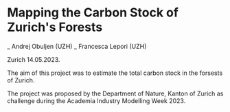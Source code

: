 # Mapping the Carbon Stock of Zurich's Forests

_ Andrej Obuljen (UZH)
_ Francesca Lepori (UZH)

Zurich 14.05.2023.

The aim of this project was to estimate the total carbon stock in the forsests of Zurich. 

The project was proposed by the Department of Nature, Kanton of Zurich as challenge during the Academia Industry Modelling Week 2023.
